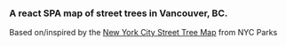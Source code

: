 ### A react SPA map of street trees in Vancouver, BC. 
Based on/inspired by the [New York City Street Tree Map](tree-map.nycgovparks.org/tree-map) from NYC Parks